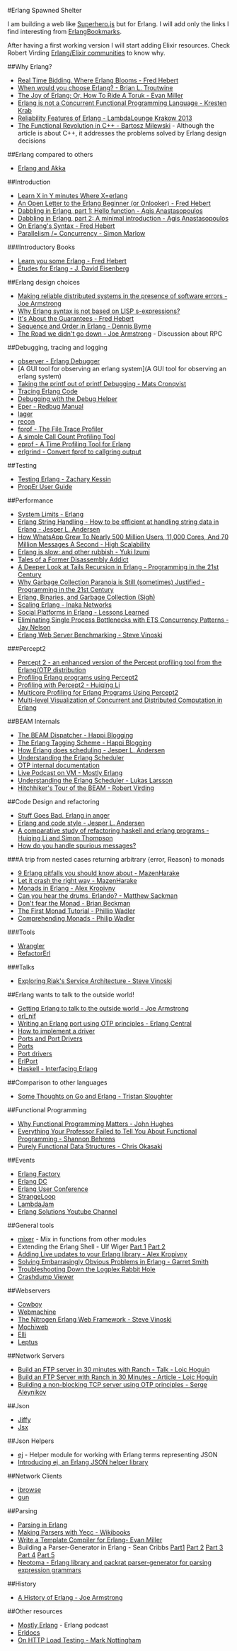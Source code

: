 #Erlang Spawned Shelter

I am building a web like [Superhero.js](http://superherojs.com/) but for Erlang. I will add only the links I find interesting from [ErlangBookmarks](https://github.com/0xAX/erlang-bookmarks/blob/master/ErlangBookmarks.md).

After having a first working version I will start adding Elixir resources. Check Robert Virding [Erlang/Elixir communities](http://rvirding.blogspot.co.uk/2014/03/erlangelixir-communities.html) to know why.

##Why Erlang?
- [Real Time Bidding. Where Erlang Blooms - Fred Hebert](http://youtu.be/gWMTAhvz1kY)
- [When would you choose Erlang? - Brian L. Troutwine](http://blog.troutwine.us/2013/07/10/choose_erlang.html)
- [The Joy of Erlang; Or, How To Ride A Toruk - Evan Miller](http://www.evanmiller.org/joy-of-erlang.html)
- [Erlang is not a Concurrent Functional Programming Language - Kresten Krab](http://www.javalimit.com/2011/05/erlang-is-not-a-concurrent-functional-programming-language.html)
- [Reliability Features of Erlang - LambdaLounge Krakow 2013](http://www.gar1t.com/blog/reliability-features-of-erlang-krakow.html)
- [The Functional Revolution in C++ - Bartosz Milewski](https://etherpad.wikimedia.org/p/lfe-design-summit-euc2014) - Although the article is about C++, it addresses the problems solved by Erlang design decisions

##Erlang compared to others
- [Erlang and Akka](http://erlang.org/pipermail/erlang-questions/2014-August/thread.html#80699)
 
##Introduction
- [Learn X in Y minutes Where X=erlang](http://learnxinyminutes.com/docs/erlang/)
- [An Open Letter to the Erlang Beginner (or Onlooker) - Fred Hebert](http://ferd.ca/an-open-letter-to-the-erlang-beginner-or-onlooker.html)
- [Dabbling in Erlang, part 1: Hello function - Agis Anastasopoulos](http://agis.io/2013/05/19/dabbling-in-erlang-hello-function.html)
- [Dabbling in Erlang, part 2: A minimal introduction - Agis Anastasopoulos](http://agis.io/2013/10/12/dabbling-in-erlang-a-minimal-introduction.html)
- [On Erlang's Syntax - Fred Hebert](http://ferd.ca/on-erlang-s-syntax.html)
- [Parallelism /= Concurrency - Simon Marlow](https://ghcmutterings.wordpress.com/2009/10/06/parallelism-concurrency/)

###Introductory Books
- [Learn you some Erlang -  Fred Hebert](http://learnyousomeerlang.com/)
- [Études for Erlang - J. David Eisenberg](http://chimera.labs.oreilly.com/books/1234000000726/index.html)

##Erlang design choices
- [Making reliable
distributed systems
in the presence of software errors - Joe Armstrong](http://www.sics.se/~joe/thesis/armstrong_thesis_2003.pdf)
- [Why Erlang syntax is not based on LISP s-expressions?](https://groups.google.com/d/topic/erlang-programming/tB2NxpwIaKQ/discussion)
- [It's About the Guarantees - Fred Hebert](http://ferd.ca/it-s-about-the-guarantees.html)
- [Sequence and Order in Erlang - Dennis Byrne](http://notdennisbyrne.blogspot.com.ar/2008/04/sequence-and-order-in-erlang.html)
- [The Road we didn't go down - Joe Armstrong](http://armstrongonsoftware.blogspot.com.ar/2008/05/road-we-didnt-go-down.html) - Discussion about RPC

##Debugging, tracing and logging
- [observer - Erlang Debugger](http://www.erlang.org/doc/apps/debugger/debugger_chapter.html)
- [A GUI tool for observing an erlang system](A GUI tool for observing an erlang system)
- [Taking the printf out of printf Debugging - Mats Cronqvist](http://youtu.be/S8SL0IpS9pk)
- [Tracing Erlang Code](https://ferd.github.io/recon/recon_trace.html)
- [Debugging with the Debug Helper](http://erlangcentral.org/wiki/index.php/Debugging_with_Debug_Helper)
- [Eper - Redbug Manual](https://code.google.com/p/eper/wiki/redbug)
- [lager](https://github.com/basho/lager)
- [recon](https://ferd.github.io/recon/)
- [fprof - The File Trace Profiler](http://www.erlang.org/doc/apps/tools/fprof_chapter.html)
- [A simple Call Count Profiling Tool](http://www.erlang.org/doc/man/cprof.html)
- [eprof - A Time Profiling Tool for Erlang](http://www.erlang.org/doc/man/eprof.html)
- [erlgrind - Convert fprof to callgring output](https://github.com/isacssouza/erlgrind)

##Testing
- [Testing Erlang - Zachary Kessin](https://github.com/zkessin/testing-erlang-book)
- [PropEr User Guide](http://proper.softlab.ntua.gr/User_Guide.html)

##Performance
- [System Limits - Erlang](http://www.erlang.org/doc/efficiency_guide/advanced.html)
- [Erlang String Handling - How to be efficient at handling string data in Erlang - Jesper L. Andersen](https://medium.com/@jlouis666/erlang-string-handling-7588daad8f05)
- [How WhatsApp Grew To Nearly 500 Million Users, 11,000 Cores, And 70 Million Messages A Second - High Scalability](http://highscalability.com/blog/2014/3/31/how-whatsapp-grew-to-nearly-500-million-users-11000-cores-an.html)
- [Erlang is slow: and other rubbish - Yuki Izumi](https://kivikakk.ee/2013/05/20/erlang_is_slow.html)
- [Tales of a Former Disassembly Addict](http://prog21.dadgum.com/50.html?print)
- [A Deeper Look at Tails Recursion in Erlang - Programming in the 21st Century](http://prog21.dadgum.com/1.html)
- [Why Garbage Collection Paranoia is Still (sometimes) Justified - Programming in the 21st Century](http://prog21.dadgum.com/15.html)
- [Erlang, Binaries, and Garbage Collection (Sigh)](http://dieswaytoofast.blogspot.ca/2012/12/erlang-binaries-and-garbage-collection.html)
- [Scaling Erlang - Inaka Networks](http://inaka.net/blog/2011/10/07/scale-test-plan-simple-erlang-application/)
- [Social Platforms in Erlang - Lessons Learned](https://speakerdeck.com/kachayev/erlang-in-production-lessons-learned)
- [Eliminating Single Process Bottlenecks with ETS Concurrency Patterns - Jay Nelson](http://youtu.be/XrkY9WRY8p0)
- [Erlang Web Server Benchmarking - Steve Vinoski](http://steve.vinoski.net/blog/2011/05/09/erlang-web-server-benchmarking/)

###Percept2
- [Percept 2 - an enhanced version of the Percept profiling tool from the Erlang/OTP distribution](https://refactoringtools.github.io/percept2/)
- [Profiling Erlang programs using Percept2](https://www.youtube.com/watch?v=k3MKizclP28)
- [Profiling with Percept2 - Huiqing Li](https://www.youtube.com/watch?v=Sd_rpvRzAO8)
- [Multicore Profiling for Erlang Programs Using Percept2](http://kar.kent.ac.uk/34875/)
- [Multi-level Visualization of Concurrent and Distributed Computation in Erlang](http://kar.kent.ac.uk/34968/) 

##BEAM Internals
- [The BEAM Dispatcher - Happi Blogging](http://stenmans.org/happi_blog/?p=194)
- [The Erlang Tagging Scheme - Happi Blogging](http://stenmans.org/happi_blog/?p=176)
- [How Erlang does scheduling - Jesper L. Andersen](http://jlouisramblings.blogspot.com.ar/2013/01/how-erlang-does-scheduling.html)
- [Understanding the Erlang Scheduler](https://www.erlang-solutions.com/resources/webinars/understanding-erlang-scheduler)
- [OTP internal documentation](https://github.com/erlang/otp/tree/maint/erts/emulator/internal_doc)
- [Live Podcast on VM - Mostly Erlang](http://youtu.be/kuVC2TE748w)
- [Understanding the Erlang Scheduler - Lukas Larsson](http://youtu.be/_Pwlvy3zz9M)
- [Hitchhiker's Tour of the BEAM - Robert Virding](http://youtu.be/_Pwlvy3zz9M)

##Code Design and refactoring
- [Stuff Goes Bad. Erlang in anger](http://www.erlang-in-anger.com/)
- [Erlang and code style - Jesper L. Andersen](https://medium.com/@jlouis666/b5936dceb5e4)
- [A comparative study of refactoring haskell and erlang programs - Huiqing Li and Simon Thompson](http://www.cs.kent.ac.uk/pubs/2006/2439/)
- [How do you handle spurious messages?](http://erlang.org/pipermail/erlang-questions/2014-August/080415.html) 

###A trip from nested cases returning arbitrary {error, Reason} to monads
- [9 Erlang pitfalls you should know about - MazenHarake](https://mazenharake.wordpress.com/2010/10/31/9-erlang-pitfalls-you-should-know-about/)
- [Let it crash the right way - MazenHarake](https://mazenharake.wordpress.com/2009/09/14/let-it-crash-the-right-way/)
- [Monads in Erlang - Alex Kropivny](http://amtal.ca/2011/09/24/monads-in-erlang.html)
- [Can you hear the drums, Erlando? -  Matthew Sackman](http://www.rabbitmq.com/blog/2011/05/17/can-you-hear-the-drums-erlando/)
- [Don't fear the Monad - Brian Beckman](http://youtu.be/ZhuHCtR3xq8)
- [The First Monad Tutorial - Phillip Wadler](http://yow.eventer.com/yow-2013-1080/the-first-monad-tutorial-by-phillip-wadler-1359)
- [Comprehending Monads - Philip Wadler](http://ncatlab.org/nlab/files/WadlerMonads.pdf)


###Tools
- [Wrangler](http://www.cs.kent.ac.uk/projects/wrangler/Wrangler/Home.html)
- [RefactorErl](http://plc.inf.elte.hu/erlang/index.html)

###Talks
- [Exploring Riak's Service Architecture - Steve Vinoski](http://yow.eventer.com/yow-2013-1080/exploring-riak-s-service-architecture-by-steve-vinoski-1396)

##Erlang wants to talk to the outside world!
- [Getting Erlang to talk to the outside world - Joe Armstrong](http://www.erlang.org/workshop/2002/Armstrong.pdf)
- [erl_nif](http://www.erlang.org/doc/man/erl_nif.html)
- [Writing an Erlang port using OTP principles - Erlang Central](https://erlangcentral.org/wiki/index.php?title=Writing_an_Erlang_Port_using_OTP_Principles)
- [How to implement a driver](http://www.erlang.org/doc/apps/erts/driver.html)
- [Ports and Port Drivers](http://www.erlang.org/doc/reference_manual/ports.html)
- [Ports](http://www.erlang.org/doc/tutorial/c_port.html)
- [Port drivers](http://erlang.org/doc/tutorial/c_portdriver.html)
- [ErlPort](http://erlport.org/)
- [Haskell - Interfacing Erlang](http://www.haskell.org/haskellwiki/Applications_and_libraries/Interfacing_other_languages/Erlang)

##Comparison to other languages
- [Some Thoughts on Go and Erlang - Tristan Sloughter](http://blog.erlware.org/2014/04/27/some-thoughts-on-go-and-erlang/)

##Functional Programming
- [Why Functional Programming Matters - John Hughes](http://www.cse.chalmers.se/~rjmh/Papers/whyfp.html)
- [Everything Your Professor Failed to Tell You About Functional Programming - Shannon Behrens](http://www.linuxjournal.com/article/8850)
- [Purely Functional Data Structures - Chris Okasaki](http://www.cs.cmu.edu/~rwh/theses/okasaki.pdf)

##Events
- [Erlang Factory](http://www.erlang-factory.com/)
- [Erlang DC](http://erlangdc.org/)
- [Erlang User Conference](http://www.erlang-factory.com/conference/show/conference-23/home/)
- [StrangeLoop](https://thestrangeloop.com/)
- [LambdaJam](http://www.lambdajam.com/)
- [Erlang Solutions Youtube Channel](https://www.youtube.com/user/ErlangSolutions)

##General tools
- [mixer](https://github.com/opscode/mixer) - Mix in functions from other modules
- Extending the Erlang Shell - Ulf Wiger [Part 1](http://ulf.wiger.net/weblog/2007/11/20/extending-the-erlang-shell-part-1/) [Part 2](http://ulf.wiger.net/weblog/2007/11/21/extending-the-erlang-shell-part-2/)
- [Adding Live updates to your Erlang library - Alex Kropivny](http://amtal.ca/2011/11/07/adding-live-updates-to-your-erlang-library.html)
- [Solving Embarrasingly Obvious Problems in Erlang - Garret Smith](http://www.gar1t.com/blog/solving-embarrassingly-obvious-problems-in-erlang.html)
- [Troubleshooting Down the Logplex Rabbit Hole](https://blog.heroku.com/archives/2013/11/7/logplex-down-the-rabbit-hole)
- [Crashdump Viewer](http://www.erlang.org/doc/man/crashdump_viewer.html)

##Webservers
- [Cowboy](https://github.com/extend/cowboy)
- [Webmachine](https://github.com/basho/webmachine)
- [The Nitrogen Erlang Web Framework - Steve Vinoski](http://steve.vinoski.net/pdf/IC-Nitrogen_Web_Framework.pdf)
- [Mochiweb](https://github.com/mochi/mochiweb)
- [Elli](https://github.com/knutin/elli)
- [Leptus](https://github.com/s1n4/leptus)

##Network Servers
- [Build an FTP server in 30 minutes with Ranch - Talk - Loic Hoguin](https://www.youtube.com/watch?v=4LeQnNoYJiQ)
- [Build an FTP Server with Ranch in 30 Minutes - Article - Loic Hoguin](http://ninenines.eu/articles/ranch-ftp/)
- [Building a non-blocking TCP server using OTP principles - Serge Aleynikov](http://www.trapexit.org/Building_a_Non-blocking_TCP_server_using_OTP_principles)

##Json
- [Jiffy](https://github.com/davisp/jiffy)
- [Jsx](https://github.com/talentdeficit/jsx)

##Json Helpers
- [ej](https://github.com/seth/ej) - Helper module for working with Erlang terms representing JSON
- [Introducing ej, an Erlang JSON helper library](http://userprimary.net/posts/2012/06/11/ej-erlang-json-helper-library/)

##Network Clients
- [ibrowse](https://github.com/cmullaparthi/ibrowse)
- [gun](https://github.com/extend/gun)

##Parsing
- [Parsing in Erlang](http://www.cs.dartmouth.edu/~mckeeman/cs118/languages/erlang/exprParser.html)
- [Making Parsers with Yecc - Wikibooks](http://en.wikibooks.org/wiki/Erlang_Programming/Making_Parsers_with_yecc)
- [Write a Template Compiler for Erlang- Evan Miller](http://www.evanmiller.org/write-a-template-compiler-for-erlang.html)
- Building a Parser-Generator in Erlang - Sean Cribbs [Part1](http://seancribbs.com/tech/2009/05/27/building-a-parser-generator-in-erlang-part-1/) [Part 2](http://seancribbs.com/tech/2009/05/29/building-a-parser-generator-in-erlang-part-2/) [Part 3](http://seancribbs.com/tech/2009/06/11/building-a-parser-generator-in-erlang-part-3/) [Part 4](http://seancribbs.com/tech/2009/06/21/building-a-parser-generator-in-erlang-part-4/) [Part 5](http://seancribbs.com/tech/2009/06/21/building-a-parser-generator-in-erlang-part-5/)
- [Neotoma - Erlang library and packrat parser-generator for parsing expression grammars](https://github.com/seancribbs/neotoma)

##History
- [A History of Erlang - Joe Armstrong](http://webcem01.cem.itesm.mx:8005/erlang/cd/downloads/hopl_erlang.pdf)

##Other resources
- [Mostly Erlang](http://mostlyerlang.com/) - Erlang podcast
- [Erldocs](http://erldocs.com/)
- [On HTTP Load Testing - Mark Nottingham](http://www.mnot.net/blog/2011/05/18/http_benchmark_rules)
